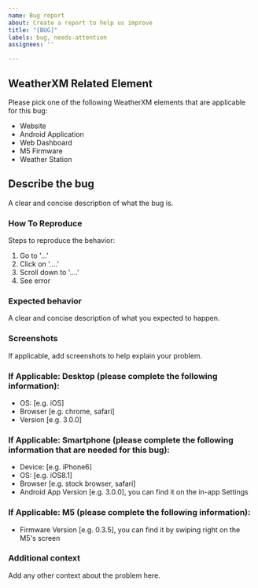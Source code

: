 ```yaml
---
name: Bug report
about: Create a report to help us improve
title: "[BUG]"
labels: bug, needs-attention
assignees: ''

---
```


## WeatherXM Related Element
Please pick one of the following WeatherXM elements that are applicable for this bug:
- Website
- Android Application
- Web Dashboard
- M5 Firmware
- Weather Station

## **Describe the bug**
A clear and concise description of what the bug is.

### **How To Reproduce**
Steps to reproduce the behavior:
1. Go to '...'
2. Click on '....'
3. Scroll down to '....'
4. See error

### **Expected behavior**
A clear and concise description of what you expected to happen.

### **Screenshots**
If applicable, add screenshots to help explain your problem.

### **If Applicable: Desktop (please complete the following information):**
 - OS: [e.g. iOS]
 - Browser [e.g. chrome, safari]
 - Version [e.g. 3.0.0]

### **If Applicable: Smartphone (please complete the following information that are needed for this bug):**
 - Device: [e.g. iPhone6]
 - OS: [e.g. iOS8.1]
 - Browser [e.g. stock browser, safari]
 - Android App Version [e.g. 3.0.0], you can find it on the in-app Settings

### **If Applicable: M5 (please complete the following information):**
 - Firmware Version [e.g. 0.3.5], you can find it by swiping right on the M5's screen

### **Additional context**
Add any other context about the problem here.
